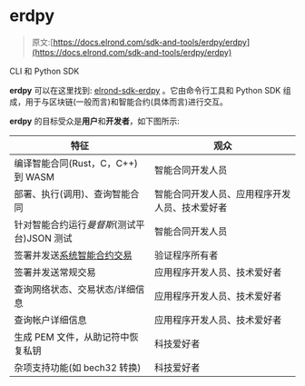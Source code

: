 # erdpy

> 原文:[https://docs.elrond.com/sdk-and-tools/erdpy/erdpy](https://docs.elrond.com/sdk-and-tools/erdpy/erdpy)

 CLI 和 Python SDK

**erdpy** 可以在这里找到: [elrond-sdk-erdpy](https://github.com/ElrondNetwork/elrond-sdk-erdpy) 。它由命令行工具和 Python SDK 组成，用于与区块链(一般而言)和智能合约(具体而言)进行交互。

**erdpy** 的目标受众是**用户**和**开发者**，如下图所示:

| 特征 | 观众 |
| --- | --- |
| 编译智能合同(Rust，C，C++)到 WASM | 智能合同开发人员 |
| 部署、执行(调用)、查询智能合同 | 智能合同开发人员、应用程序开发人员、技术爱好者 |
| 针对智能合约运行*曼督斯*(测试平台)JSON 测试 | 智能合同开发人员 |
| 签署并发送[系统智能合约交易](/validators/staking/staking-smart-contract) | 验证程序所有者 |
| 签署并发送常规交易 | 应用程序开发人员、技术爱好者 |
| 查询网络状态、交易状态/详细信息 | 应用程序开发人员、技术爱好者 |
| 查询帐户详细信息 | 应用程序开发人员、技术爱好者 |
| 生成 PEM 文件，从助记符中恢复私钥 | 科技爱好者 |
| 杂项支持功能(如 bech32 转换) | 科技爱好者 |